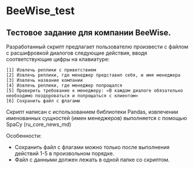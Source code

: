 # BeeWise_test
## Тестовое задание для компании BeeWise.
Разработанный скрипт предлагает пользователю произвести с файлом с расшифровкой диалогов следующие действия, вводя соответствующие цифры на клавиатуре: 
```
[1] Извлечь реплики с приветствием
[2] Извлечь реплики, где менеджер представил себя, и имя менеджера 
[3] Извлечь название компании
[4] Извлечь реплики, где менеджер попрощался
[5] Проверить требование к менеджеру: «В каждом диалоге обязательно необходимо поздороваться и попрощаться с клиентом»
[6] Сохранить файл с флагами
```
Скрипт написан с использованием библиотеки Pandas, извлечении именованных сущностей (имен менеджеров) выполняется с помощью SpaCy (ru_core_news_md)

Особенности:
- Сохранить файл с флагами можно только после выполнения действий 1-5 в произвольном порядке.
- Файл с данными должен лежать в одной папке со скриптом.
